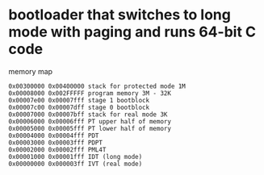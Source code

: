 # bootloader that switches to long mode with paging and runs 64-bit C code

memory map

    0x00300000 0x00400000 stack for protected mode 1M
    0x00008000 0x002FFFFF program memory 3M - 32K
    0x00007e00 0x00007fff stage 1 bootblock
    0x00007c00 0x00007dff stage 0 bootblock
    0x00007000 0x00007bff stack for real mode 3K
    0x00006000 0x00006fff PT upper half of memory
    0x00005000 0x00005fff PT lower half of memory
    0x00004000 0x00004fff PDT
    0x00003000 0x00003fff PDPT
    0x00002000 0x00002fff PML4T
    0x00001000 0x00001fff IDT (long mode)
    0x00000000 0x000003ff IVT (real mode)

